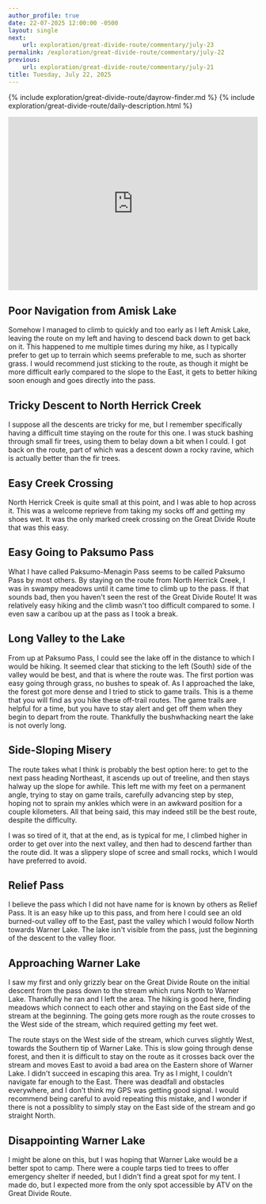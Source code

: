 ```yaml
---
author_profile: true
date: 22-07-2025 12:00:00 -0500
layout: single
next:
    url: exploration/great-divide-route/commentary/july-23
permalink: /exploration/great-divide-route/commentary/july-22
previous:
    url: exploration/great-divide-route/commentary/july-21
title: Tuesday, July 22, 2025
---
```

{% include exploration/great-divide-route/dayrow-finder.md %}
{% include exploration/great-divide-route/daily-description.html %}

<iframe width="100%" height="350px" frameborder="0" allowfullscreen src="https://caltopo.com/m/GF71881"></iframe>

## Poor Navigation from Amisk Lake

Somehow I managed to climb to quickly and too early as I left Amisk Lake, leaving the route on my left and having to descend back down to get back on it. This happened to me multiple times during my hike, as I typically prefer to get up to terrain which seems preferable to me, such as shorter grass. I would recommend just sticking to the route, as though it might be more difficult early compared to the slope to the East, it gets to better hiking soon enough and goes directly into the pass.

## Tricky Descent to North Herrick Creek

I suppose all the descents are tricky for me, but I remember specifically having a difficult time staying on the route for this one. I was stuck bashing through small fir trees, using them to belay down a bit when I could. I got back on the route, part of which was a descent down a rocky ravine, which is actually better than the fir trees.

## Easy Creek Crossing

North Herrick Creek is quite small at this point, and I was able to hop across it. This was a welcome reprieve from taking my socks off and getting my shoes wet. It was the only marked creek crossing on the Great Divide Route that was this easy.

## Easy Going to Paksumo Pass

What I have called Paksumo-Menagin Pass seems to be called Paksumo Pass by most others. By staying on the route from North Herrick Creek, I was in swampy meadows until it came time to climb up to the pass. If that sounds bad, then you haven't seen the rest of the Great Divide Route! It was relatively easy hiking and the climb wasn't too difficult compared to some. I even saw a caribou up at the pass as I took a break.

## Long Valley to the Lake

From up at Paksumo Pass, I could see the lake off in the distance to which I would be hiking. It seemed clear that sticking to the left (South) side of the valley would be best, and that is where the route was. The first portion was easy going through grass, no bushes to speak of. As I approached the lake, the forest got more dense and I tried to stick to game trails. This is a theme that you will find as you hike these off-trail routes. The game trails are helpful for a time, but you have to stay alert and get off them when they begin to depart from the route. Thankfully the bushwhacking neart the lake is not overly long.

## Side-Sloping Misery

The route takes what I think is probably the best option here: to get to the next pass heading Northeast, it ascends up out of treeline, and then stays halway up the slope for awhile. This left me with my feet on a permanent angle, trying to stay on game trails, carefully advancing step by step, hoping not to sprain my ankles which were in an awkward position for a couple kilometers. All that being said, this may indeed still be the best route, despite the difficulty.

I was so tired of it, that at the end, as is typical for me, I climbed higher in order to get over into the next valley, and then had to descend farther than the route did. It was a slippery slope of scree and small rocks, which I would have preferred to avoid.

## Relief Pass

I believe the pass which I did not have name for is known by others as Relief Pass. It is an easy hike up to this pass, and from here I could see an old burned-out valley off to the East, past the valley which I would follow North towards Warner Lake. The lake isn't visible from the pass, just the beginning of the descent to the valley floor.

## Approaching Warner Lake

I saw my first and only grizzly bear on the Great Divide Route on the initial descent from the pass down to the stream which runs North to Warner Lake. Thankfully he ran and I left the area. The hiking is good here, finding meadows which connect to each other and staying on the East side of the stream at the beginning. The going gets more rough as the route crosses to the West side of the stream, which required getting my feet wet.

The route stays on the West side of the stream, which curves slightly West, towards the Southern tip of Warner Lake. This is slow going through dense forest, and then it is difficult to stay on the route as it crosses back over the stream and moves East to avoid a bad area on the Eastern shore of Warner Lake. I didn't succeed in escaping this area. Try as I might, I couldn't navigate far enough to the East. There was deadfall and obstacles everywhere, and I don't think my GPS was getting good signal. I would recommend being careful to avoid repeating this mistake, and I wonder if there is not a possiblity to simply stay on the East side of the stream and go straight North.

## Disappointing Warner Lake

I might be alone on this, but I was hoping that Warner Lake would be a better spot to camp. There were a couple tarps tied to trees to offer emergency shelter if needed, but I didn't find a great spot for my tent. I made do, but I expected more from the only spot accessible by ATV on the Great Divide Route.
